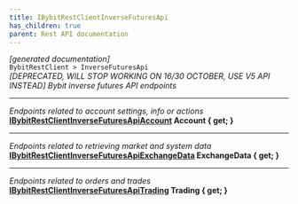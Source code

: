 ```yaml
---
title: IBybitRestClientInverseFuturesApi
has_children: true
parent: Rest API documentation
---
```

*[generated documentation]*  
`BybitRestClient > InverseFuturesApi`  
*[DEPRECATED, WILL STOP WORKING ON 16/30 OCTOBER, USE V5 API INSTEAD] Bybit inverse futures API endpoints*
  
***
*Endpoints related to account settings, info or actions*  
**[IBybitRestClientInverseFuturesApiAccount](IBybitRestClientInverseFuturesApiAccount.html) Account { get; }**  
***
*Endpoints related to retrieving market and system data*  
**[IBybitRestClientInverseFuturesApiExchangeData](IBybitRestClientInverseFuturesApiExchangeData.html) ExchangeData { get; }**  
***
*Endpoints related to orders and trades*  
**[IBybitRestClientInverseFuturesApiTrading](IBybitRestClientInverseFuturesApiTrading.html) Trading { get; }**  
